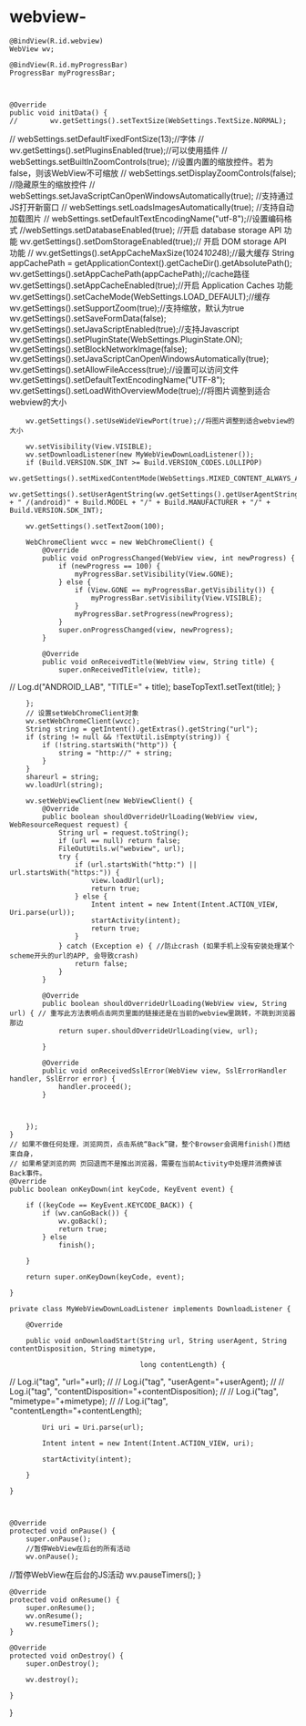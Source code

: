 # webview-


    @BindView(R.id.webview)
    WebView wv;
 
    @BindView(R.id.myProgressBar)
    ProgressBar myProgressBar;



    @Override
    public void initData() {
    //        wv.getSettings().setTextSize(WebSettings.TextSize.NORMAL);
//        webSettings.setDefaultFixedFontSize(13);//字体
//        wv.getSettings().setPluginsEnabled(true);//可以使用插件
        //    webSettings.setBuiltInZoomControls(true); //设置内置的缩放控件。若为false，则该WebView不可缩放
        //    webSettings.setDisplayZoomControls(false); //隐藏原生的缩放控件
        //   webSettings.setJavaScriptCanOpenWindowsAutomatically(true); //支持通过JS打开新窗口 
        // webSettings.setLoadsImagesAutomatically(true); //支持自动加载图片
        // webSettings.setDefaultTextEncodingName("utf-8");//设置编码格式
        //webSettings.setDatabaseEnabled(true);   //开启 database storage API 功能
        wv.getSettings().setDomStorageEnabled(true);// 开启 DOM storage API 功能
        //  wv.getSettings().setAppCacheMaxSize(1024*1024*8);//最大缓存
        String appCachePath = getApplicationContext().getCacheDir().getAbsolutePath();
        wv.getSettings().setAppCachePath(appCachePath);//cache路径
        wv.getSettings().setAppCacheEnabled(true);//开启 Application Caches 功能
        wv.getSettings().setCacheMode(WebSettings.LOAD_DEFAULT);//缓存
        wv.getSettings().setSupportZoom(true);//支持缩放，默认为true
        wv.getSettings().setSaveFormData(false);
        wv.getSettings().setJavaScriptEnabled(true);//支持Javascript
        wv.getSettings().setPluginState(WebSettings.PluginState.ON);
        wv.getSettings().setBlockNetworkImage(false);
        wv.getSettings().setJavaScriptCanOpenWindowsAutomatically(true);
        wv.getSettings().setAllowFileAccess(true);//设置可以访问文件 
        wv.getSettings().setDefaultTextEncodingName("UTF-8");
        wv.getSettings().setLoadWithOverviewMode(true);//将图片调整到适合webview的大小 
        
        wv.getSettings().setUseWideViewPort(true);//将图片调整到适合webview的大小 
        
        wv.setVisibility(View.VISIBLE);
        wv.setDownloadListener(new MyWebViewDownLoadListener());
        if (Build.VERSION.SDK_INT >= Build.VERSION_CODES.LOLLIPOP)
            wv.getSettings().setMixedContentMode(WebSettings.MIXED_CONTENT_ALWAYS_ALLOW);
        wv.getSettings().setUserAgentString(wv.getSettings().getUserAgentString() + " /(android)" + Build.MODEL + "/" + Build.MANUFACTURER + "/" + Build.VERSION.SDK_INT);

        wv.getSettings().setTextZoom(100);

        WebChromeClient wvcc = new WebChromeClient() {
            @Override
            public void onProgressChanged(WebView view, int newProgress) {
                if (newProgress == 100) {
                    myProgressBar.setVisibility(View.GONE);
                } else {
                    if (View.GONE == myProgressBar.getVisibility()) {
                        myProgressBar.setVisibility(View.VISIBLE);
                    }
                    myProgressBar.setProgress(newProgress);
                }
                super.onProgressChanged(view, newProgress);
            }

            @Override
            public void onReceivedTitle(WebView view, String title) {
                super.onReceivedTitle(view, title);
//                Log.d("ANDROID_LAB", "TITLE=" + title);
                baseTopText1.setText(title);
            }

        };
        // 设置setWebChromeClient对象  
        wv.setWebChromeClient(wvcc);
        String string = getIntent().getExtras().getString("url");
        if (string != null && !TextUtil.isEmpty(string)) {
            if (!string.startsWith("http")) {
                string = "http://" + string;
            }
        }
        shareurl = string;
        wv.loadUrl(string);

        wv.setWebViewClient(new WebViewClient() {
            @Override
            public boolean shouldOverrideUrlLoading(WebView view, WebResourceRequest request) {
                String url = request.toString();
                if (url == null) return false;
                FileOutUtils.w("webview", url);
                try {
                    if (url.startsWith("http:") || url.startsWith("https:")) {
                        view.loadUrl(url);
                        return true;
                    } else {
                        Intent intent = new Intent(Intent.ACTION_VIEW, Uri.parse(url));
                        startActivity(intent);
                        return true;
                    }
                } catch (Exception e) { //防止crash (如果手机上没有安装处理某个scheme开头的url的APP, 会导致crash)
                    return false;
                }
            }

            @Override
            public boolean shouldOverrideUrlLoading(WebView view, String url) { // 重写此方法表明点击网页里面的链接还是在当前的webview里跳转，不跳到浏览器那边
                return super.shouldOverrideUrlLoading(view, url);

            }

            @Override
            public void onReceivedSslError(WebView view, SslErrorHandler handler, SslError error) {
                handler.proceed();
            }
         


        });
    }
    // 如果不做任何处理，浏览网页，点击系统“Back”键，整个Browser会调用finish()而结束自身，  
    // 如果希望浏览的网 页回退而不是推出浏览器，需要在当前Activity中处理并消费掉该Back事件。   
    @Override
    public boolean onKeyDown(int keyCode, KeyEvent event) {

        if ((keyCode == KeyEvent.KEYCODE_BACK)) {
            if (wv.canGoBack()) {
                wv.goBack();
                return true;
            } else
                finish();

        }

        return super.onKeyDown(keyCode, event);

    }

    private class MyWebViewDownLoadListener implements DownloadListener {

        @Override

        public void onDownloadStart(String url, String userAgent, String contentDisposition, String mimetype,

                                    long contentLength) {

//            Log.i("tag", "url="+url);
//
//            Log.i("tag", "userAgent="+userAgent);
//
//            Log.i("tag", "contentDisposition="+contentDisposition);
//
//            Log.i("tag", "mimetype="+mimetype);
//
//            Log.i("tag", "contentLength="+contentLength);

            Uri uri = Uri.parse(url);

            Intent intent = new Intent(Intent.ACTION_VIEW, uri);

            startActivity(intent);

        }

    }



    @Override
    protected void onPause() {
        super.onPause();
        //暂停WebView在后台的所有活动
        wv.onPause();
//暂停WebView在后台的JS活动
        wv.pauseTimers();
    }

    @Override
    protected void onResume() {
        super.onResume();
        wv.onResume();
        wv.resumeTimers();
    }

    @Override
    protected void onDestroy() {
        super.onDestroy();

        wv.destroy();

    }
}
